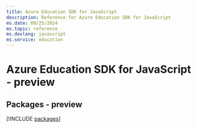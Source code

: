 ```yaml
---
title: Azure Education SDK for JavaScript
description: Reference for Azure Education SDK for JavaScript
ms.date: 09/25/2024
ms.topic: reference
ms.devlang: javascript
ms.service: education
---
```

# Azure Education SDK for JavaScript - preview
## Packages - preview
[!INCLUDE [packages](education-index.md)]